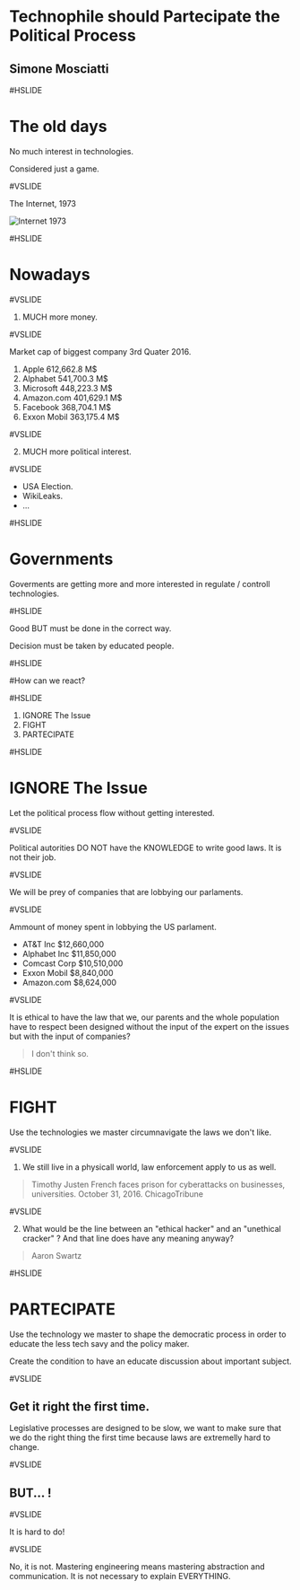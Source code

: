 # Technophile should Partecipate the Political Process

## Simone Mosciatti

#HSLIDE

# The old days

No much interest in technologies.

Considered just a game.

#VSLIDE

The Internet, 1973

![Internet 1973](https://pbs.twimg.com/media/CzWLR1MW8AExkeD.jpg)

#HSLIDE

# Nowadays

#VSLIDE

1. MUCH more money.

#VSLIDE

Market cap of biggest company 3rd Quater 2016.

1. Apple 612,662.8 M$
2. Alphabet 541,700.3 M$
3. Microsoft 448,223.3 M$
4. Amazon.com 401,629.1 M$
5. Facebook 368,704.1 M$
6. Exxon Mobil 363,175.4 M$

#VSLIDE

2. MUCH more political interest.

#VSLIDE

* USA Election.
* WikiLeaks.
* ...

#HSLIDE

# Governments

Goverments are getting more and more interested in regulate / controll technologies.

#HSLIDE

Good BUT must be done in the correct way.

Decision must be taken by educated people.

#HSLIDE

#How can we react?

#HSLIDE

1. IGNORE The Issue
2. FIGHT
3. PARTECIPATE

#HSLIDE

# IGNORE The Issue
Let the political process flow without getting interested.

#VSLIDE

Political autorities DO NOT have the KNOWLEDGE to write good laws.
It is not their job.

#VSLIDE 

We will be prey of companies that are lobbying our parlaments.

#VSLIDE

Ammount of money spent in lobbying the US parlament.

* AT&T Inc	$12,660,000
* Alphabet Inc	$11,850,000
* Comcast Corp	$10,510,000
* Exxon Mobil	$8,840,000
* Amazon.com 	$8,624,000

#VSLIDE

It is ethical to have the law that we, our parents and the whole population have to respect been designed without the input of the expert on the issues but with the input of companies?

> I don't think so.

#HSLIDE

# FIGHT

Use the technologies we master circumnavigate the laws we don't like.

#VSLIDE

1. We still live in a physicall world, law enforcement apply to us as well.

> Timothy Justen French faces prison for cyberattacks on businesses, universities. October 31, 2016. ChicagoTribune

#VSLIDE

2. What would be the line between an "ethical hacker" and an "unethical cracker" ? And that line does have any meaning anyway?

> Aaron Swartz

#HSLIDE

# PARTECIPATE

Use the technology we master to shape the democratic process in order to educate the less tech savy and the policy maker.

Create the condition to have an educate discussion about important subject.

#VSLIDE

## Get it right the first time.

Legislative processes are designed to be slow, we want to make sure that we do the right thing the first time because laws are extremelly hard to change. 

#VSLIDE

## BUT... !

#VSLIDE

It is hard to do!


#VSLIDE

No, it is not. Mastering engineering means mastering abstraction and communication. It is not necessary to explain EVERYTHING.

